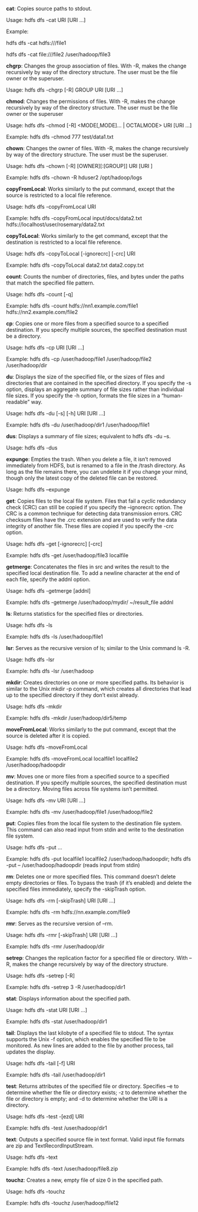 **cat**: Copies source paths to stdout.

Usage: hdfs dfs -cat URI [URI …]

Example:

hdfs dfs -cat hdfs://<path>/file1

hdfs dfs -cat file:///file2 /user/hadoop/file3

**chgrp**: Changes the group association of files. With -R, makes the change recursively by way of the directory structure. The user must be the file owner or the superuser.

Usage: hdfs dfs -chgrp [-R] GROUP URI [URI …]

**chmod**: Changes the permissions of files. With -R, makes the change recursively by way of the directory structure. The user must be the file owner or the superuser

Usage: hdfs dfs -chmod [-R] <MODE[,MODE]… | OCTALMODE> URI [URI …]

Example: hdfs dfs -chmod 777 test/data1.txt

**chown**: Changes the owner of files. With -R, makes the change recursively by way of the directory structure. The user must be the superuser.

Usage: hdfs dfs -chown [-R] [OWNER][:[GROUP]] URI [URI ]

Example: hdfs dfs -chown -R hduser2 /opt/hadoop/logs

**copyFromLocal**: Works similarly to the put command, except that the source is restricted to a local file reference.

Usage: hdfs dfs -copyFromLocal <localsrc> URI

Example: hdfs dfs -copyFromLocal input/docs/data2.txt hdfs://localhost/user/rosemary/data2.txt

**copyToLocal**: Works similarly to the get command, except that the destination is restricted to a local file reference.

Usage: hdfs dfs -copyToLocal [-ignorecrc] [-crc] URI <localdst>

Example: hdfs dfs -copyToLocal data2.txt data2.copy.txt

**count**: Counts the number of directories, files, and bytes under the paths that match the specified file pattern.

Usage: hdfs dfs -count [-q] <paths>

Example: hdfs dfs -count hdfs://nn1.example.com/file1 hdfs://nn2.example.com/file2

**cp**: Copies one or more files from a specified source to a specified destination. If you specify multiple sources, the specified destination must be a directory.

Usage: hdfs dfs -cp URI [URI …] <dest>

Example: hdfs dfs -cp /user/hadoop/file1 /user/hadoop/file2 /user/hadoop/dir

**du**: Displays the size of the specified file, or the sizes of files and directories that are contained in the specified directory. If you specify the -s option, displays an aggregate summary of file sizes rather than individual file sizes. If you specify the -h option, formats the file sizes in a “human-readable” way.

Usage: hdfs dfs -du [-s] [-h] URI [URI …]

Example: hdfs dfs -du /user/hadoop/dir1 /user/hadoop/file1

**dus**: Displays a summary of file sizes; equivalent to hdfs dfs -du –s.

Usage: hdfs dfs -dus <args>

**expunge**: Empties the trash. When you delete a file, it isn’t removed immediately from HDFS, but is renamed to a file in the /trash directory. As long as the file remains there, you can undelete it if you change your mind, though only the latest copy of the deleted file can be restored.

Usage: hdfs dfs –expunge

**get**: Copies files to the local file system. Files that fail a cyclic redundancy check (CRC) can still be copied if you specify the –ignorecrc option. The CRC is a common technique for detecting data transmission errors. CRC checksum files have the .crc extension and are used to verify the data integrity of another file. These files are copied if you specify the -crc option.

Usage: hdfs dfs -get [-ignorecrc] [-crc] <src> <localdst>

Example: hdfs dfs -get /user/hadoop/file3 localfile

**getmerge**: Concatenates the files in src and writes the result to the specified local destination file. To add a newline character at the end of each file, specify the addnl option.

Usage: hdfs dfs -getmerge <src> <localdst> [addnl]

Example: hdfs dfs -getmerge /user/hadoop/mydir/ ~/result_file addnl

**ls**: Returns statistics for the specified files or directories.

Usage: hdfs dfs -ls <args>

Example: hdfs dfs -ls /user/hadoop/file1

**lsr**: Serves as the recursive version of ls; similar to the Unix command ls -R.

Usage: hdfs dfs -lsr <args>

Example: hdfs dfs -lsr /user/hadoop

**mkdir**: Creates directories on one or more specified paths. Its behavior is similar to the Unix mkdir -p command, which creates all directories that lead up to the specified directory if they don’t exist already.

Usage: hdfs dfs -mkdir <paths>

Example: hdfs dfs -mkdir /user/hadoop/dir5/temp

**moveFromLocal**: Works similarly to the put command, except that the source is deleted after it is copied.

Usage: hdfs dfs -moveFromLocal <localsrc> <dest>

Example: hdfs dfs -moveFromLocal localfile1 localfile2 /user/hadoop/hadoopdir

**mv**: Moves one or more files from a specified source to a specified destination. If you specify multiple sources, the specified destination must be a directory. Moving files across file systems isn’t permitted.

Usage: hdfs dfs -mv URI [URI …] <dest>

Example: hdfs dfs -mv /user/hadoop/file1 /user/hadoop/file2

**put**: Copies files from the local file system to the destination file system. This command can also read input from stdin and write to the destination file system.

Usage: hdfs dfs -put <localsrc> … <dest>

Example: hdfs dfs -put localfile1 localfile2 /user/hadoop/hadoopdir; hdfs dfs -put – /user/hadoop/hadoopdir (reads input from stdin)

**rm**: Deletes one or more specified files. This command doesn’t delete empty directories or files. To bypass the trash (if it’s enabled) and delete the specified files immediately, specify the -skipTrash option.

Usage: hdfs dfs -rm [-skipTrash] URI [URI …]

Example: hdfs dfs -rm hdfs://nn.example.com/file9

**rmr**: Serves as the recursive version of –rm.

Usage: hdfs dfs -rmr [-skipTrash] URI [URI …]

Example: hdfs dfs -rmr /user/hadoop/dir

**setrep**: Changes the replication factor for a specified file or directory. With –R, makes the change recursively by way of the directory structure.

Usage: hdfs dfs -setrep <rep> [-R] <path>

Example: hdfs dfs -setrep 3 -R /user/hadoop/dir1

**stat**: Displays information about the specified path.

Usage: hdfs dfs -stat URI [URI …]

Example: hdfs dfs -stat /user/hadoop/dir1

**tail**: Displays the last kilobyte of a specified file to stdout. The syntax supports the Unix -f option, which enables the specified file to be monitored. As new lines are added to the file by another process, tail updates the display.

Usage: hdfs dfs -tail [-f] URI

Example: hdfs dfs -tail /user/hadoop/dir1

**test**: Returns attributes of the specified file or directory. Specifies –e to determine whether the file or directory exists; -z to determine whether the file or directory is empty; and -d to determine whether the URI is a directory.

Usage: hdfs dfs -test -[ezd] URI

Example: hdfs dfs -test /user/hadoop/dir1

**text**: Outputs a specified source file in text format. Valid input file formats are zip and TextRecordInputStream.

Usage: hdfs dfs -text <src>

Example: hdfs dfs -text /user/hadoop/file8.zip

**touchz**: Creates a new, empty file of size 0 in the specified path.

Usage: hdfs dfs -touchz <path>

Example: hdfs dfs -touchz /user/hadoop/file12
